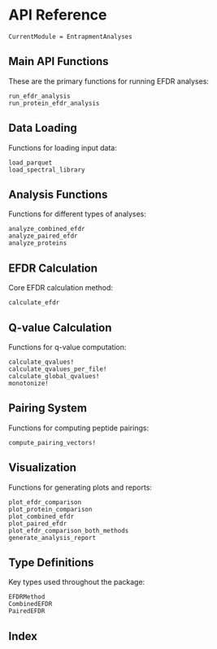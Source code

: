# API Reference

```@meta
CurrentModule = EntrapmentAnalyses
```

## Main API Functions

These are the primary functions for running EFDR analyses:

```@docs
run_efdr_analysis
run_protein_efdr_analysis
```

## Data Loading

Functions for loading input data:

```@docs
load_parquet
load_spectral_library
```

## Analysis Functions

Functions for different types of analyses:

```@docs
analyze_combined_efdr
analyze_paired_efdr
analyze_proteins
```

## EFDR Calculation

Core EFDR calculation method:

```@docs
calculate_efdr
```

## Q-value Calculation

Functions for q-value computation:

```@docs
calculate_qvalues!
calculate_qvalues_per_file!
calculate_global_qvalues!
monotonize!
```

## Pairing System

Functions for computing peptide pairings:

```@docs
compute_pairing_vectors!
```

## Visualization

Functions for generating plots and reports:

```@docs
plot_efdr_comparison
plot_protein_comparison
plot_combined_efdr
plot_paired_efdr
plot_efdr_comparison_both_methods
generate_analysis_report
```

## Type Definitions

Key types used throughout the package:

```@docs
EFDRMethod
CombinedEFDR
PairedEFDR
```

## Index

```@index
```